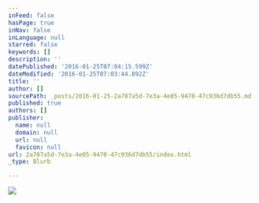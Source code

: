 ```yaml
---
inFeed: false
hasPage: true
inNav: false
inLanguage: null
starred: false
keywords: []
description: ''
datePublished: '2016-01-25T07:04:15.599Z'
dateModified: '2016-01-25T07:03:44.892Z'
title: ''
author: []
sourcePath: _posts/2016-01-25-2a787a5d-7e3a-4e05-9470-47c936d7db55.md
published: true
authors: []
publisher:
  name: null
  domain: null
  url: null
  favicon: null
url: 2a787a5d-7e3a-4e05-9470-47c936d7db55/index.html
_type: Blurb

---
```

![](https://the-grid-user-content.s3-us-west-2.amazonaws.com/583b7191-78fd-41ad-8833-53322f60ebf4.jpg)